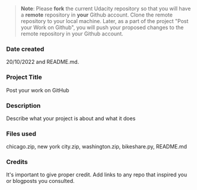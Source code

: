 >**Note**: Please **fork** the current Udacity repository so that you will have a **remote** repository in **your** Github account. Clone the remote repository to your local machine. Later, as a part of the project "Post your Work on Github", you will push your proposed changes to the remote repository in your Github account.

### Date created
20/10/2022 and README.md.

### Project Title
Post your work on GitHub

### Description
Describe what your project is about and what it does

### Files used
chicago.zip, new york city.zip, washington.zip, bikeshare.py, README.md

### Credits
It's important to give proper credit. Add links to any repo that inspired you or blogposts you consulted.

